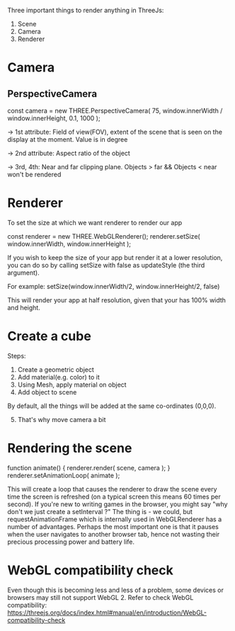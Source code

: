 Three important things to render anything in ThreeJs:
1. Scene
2. Camera
3. Renderer

# Camera

## PerspectiveCamera

const camera = new THREE.PerspectiveCamera( 75, window.innerWidth / window.innerHeight, 0.1, 1000 );

-> 1st attribute: Field of view(FOV), extent of the scene that is seen on the display at the moment. Value is in degree

-> 2nd attribute: Aspect ratio of the object

-> 3rd, 4th: Near and far clipping plane. Objects > far && Objects < near won't be rendered

# Renderer

To set the size at which we want renderer to render our app

const renderer = new THREE.WebGLRenderer();
renderer.setSize( window.innerWidth, window.innerHeight );

If you wish to keep the size of your app but render it at a lower resolution, you can do so by calling setSize with false as updateStyle (the third argument).

For example:
setSize(window.innerWidth/2, window.innerHeight/2, false)

This will render your app at half resolution, given that your <canvas> has 100% width and height.

# Create a cube

Steps:
1. Create a geometric object
2. Add material(e.g. color) to it
3. Using Mesh, apply material on object
4. Add object to scene

By default, all the things will be added at the same co-ordinates (0,0,0).

5. That's why move camera a bit

# Rendering the scene

function animate() {
	renderer.render( scene, camera );
}
renderer.setAnimationLoop( animate );

This will create a loop that causes the renderer to draw the scene every time the screen is refreshed (on a typical screen this means 60 times per second). If you're new to writing games in the browser, you might say "why don't we just create a setInterval ?" The thing is - we could, but requestAnimationFrame which is internally used in WebGLRenderer has a number of advantages. Perhaps the most important one is that it pauses when the user navigates to another browser tab, hence not wasting their precious processing power and battery life.

# WebGL compatibility check
Even though this is becoming less and less of a problem, some devices or browsers may still not support WebGL 2.
Refer to check WebGL compatibility: https://threejs.org/docs/index.html#manual/en/introduction/WebGL-compatibility-check